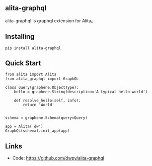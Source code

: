 ## alita-graphql

alita-graphql is graphql extension for Alita。

## Installing
```
pip install alita-graphql
```

## Quick Start

```
from alita import Alita
from alita_graphql import GraphQL

class Query(graphene.ObjectType):
    hello = graphene.String(description='A typical hello world')

    def resolve_hello(self, info):
        return 'World'


schema = graphene.Schema(query=Query)

app = Alita('dw')
GraphQL(schema).init_app(app)

```

## Links

- Code: https://github.com/dwpy/alita-graphql